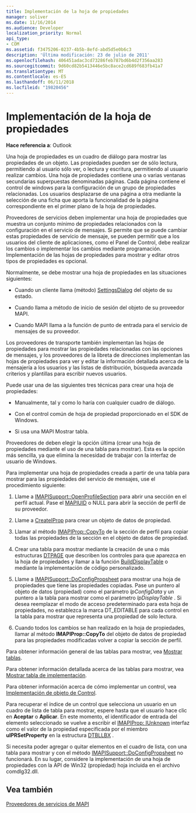 ```yaml
---
title: Implementación de la hoja de propiedades
manager: soliver
ms.date: 11/16/2014
ms.audience: Developer
localization_priority: Normal
api_type:
- COM
ms.assetid: f3475206-0237-4b5b-8efd-abd5d5e0b6c3
description: 'Última modificación: 23 de julio de 2011'
ms.openlocfilehash: 406451adac3cd73286feb787bd6b4d2f356aa283
ms.sourcegitcommit: 9d60cd82b5413446e5bc8ace2cd689f683fb41a7
ms.translationtype: MT
ms.contentlocale: es-ES
ms.lasthandoff: 06/11/2018
ms.locfileid: "19820456"
---
```

# <a name="property-sheet-implementation"></a>Implementación de la hoja de propiedades

  
  
**Hace referencia a**: Outlook 
  
Una hoja de propiedades es un cuadro de diálogo para mostrar las propiedades de un objeto. Las propiedades pueden ser de sólo lectura, permitiendo al usuario sólo ver, o lectura y escritura, permitiendo al usuario realizar cambios. Una hoja de propiedades contiene una o varias ventanas secundarias superpuestas denominadas páginas. Cada página contiene el control de windows para la configuración de un grupo de propiedades relacionadas. Los usuarios desplazarse de una página a otra mediante la selección de una ficha que aporta la funcionalidad de la página correspondiente en el primer plano de la hoja de propiedades.
  
Proveedores de servicios deben implementar una hoja de propiedades que muestra un conjunto mínimo de propiedades relacionados con la configuración en el servicio de mensajes. Si permite que se puede cambiar estas propiedades de servicio de mensaje, se pueden permitir que a los usuarios del cliente de aplicaciones, como el Panel de Control, debe realizar los cambios o implementar los cambios mediante programación. Implementación de las hojas de propiedades para mostrar y editar otros tipos de propiedades es opcional. 
  
Normalmente, se debe mostrar una hoja de propiedades en las situaciones siguientes:
  
- Cuando un cliente llama (método) [SettingsDialog](imapistatus-settingsdialog.md) del objeto de su estado. 
    
- Cuando llama a método de inicio de sesión del objeto de su proveedor MAPI.
    
- Cuando MAPI llama a la función de punto de entrada para el servicio de mensajes de su proveedor.
    
Los proveedores de transporte también implementan las hojas de propiedades para mostrar las propiedades relacionadas con las opciones de mensajes, y los proveedores de la libreta de direcciones implementan las hojas de propiedades para ver y editar la información detallada acerca de la mensajería a los usuarios y las listas de distribución, búsqueda avanzada criterios y plantillas para escribir nuevos usuarios.
  
Puede usar una de las siguientes tres técnicas para crear una hoja de propiedades:
  
- Manualmente, tal y como lo haría con cualquier cuadro de diálogo.
    
- Con el control común de hoja de propiedad proporcionado en el SDK de Windows.
    
- Si usa una MAPI Mostrar tabla.
    
Proveedores de deben elegir la opción última (crear una hoja de propiedades mediante el uso de una tabla para mostrar). Esta es la opción más sencilla, ya que elimina la necesidad de trabajar con la interfaz de usuario de Windows. 
  
Para implementar una hoja de propiedades creada a partir de una tabla para mostrar para las propiedades del servicio de mensajes, use el procedimiento siguiente:
  
1. Llame a [IMAPISupport::OpenProfileSection](imapisupport-openprofilesection.md) para abrir una sección en el perfil actual. Pase el [MAPIUID](mapiuid.md) o NULL para abrir la sección de perfil de su proveedor. 
    
2. Llame a [CreateIProp](createiprop.md) para crear un objeto de datos de propiedad. 
    
3. Llamar al método [IMAPIProp::CopyTo](imapiprop-copyto.md) de la sección de perfil para copiar todas las propiedades de la sección en el objeto de datos de propiedad. 
    
4. Crear una tabla para mostrar mediante la creación de una o más estructuras [DTPAGE](dtpage.md) que describen los controles para que aparezca en la hoja de propiedades y llamar a la función [BuildDisplayTable](builddisplaytable.md) o mediante la implementación de código personalizado. 
    
5. Llame a [IMAPISupport::DoConfigPropsheet](imapisupport-doconfigpropsheet.md) para mostrar una hoja de propiedades que tiene las propiedades copiadas. Pase un puntero al objeto de datos (propiedad) como el parámetro _lpConfigData_ y un puntero a la tabla para mostrar como el parámetro _lpDisplayTable_ . Si desea reemplazar el modo de acceso predeterminado para esta hoja de propiedades, no establezca la marca DT_EDITABLE para cada control en la tabla para mostrar que representa una propiedad de solo lectura. 
    
6. Cuando todos los cambios se han realizado en la hoja de propiedades, llamar al método **IMAPIProp::CopyTo** del objeto de datos de propiedad para las propiedades modificadas volver a copiar la sección de perfil. 
    
Para obtener información general de las tablas para mostrar, vea [Mostrar tablas](display-tables.md). 
  
Para obtener información detallada acerca de las tablas para mostrar, vea [Mostrar tabla de implementación](display-table-implementation.md). 
  
Para obtener información acerca de cómo implementar un control, vea [Implementación de objeto de Control](control-object-implementation.md).
  
Para recuperar el índice de un control que selecciona un usuario en un cuadro de lista de tabla para mostrar, espere hasta que el usuario hace clic en **Aceptar** o **Aplicar**. En este momento, el identificador de entrada del elemento seleccionado se vuelve a escribir el [IMAPIProp: IUnknown](imapipropiunknown.md) interfaz como el valor de la propiedad especificada por el miembro **ulPRSetProperty** en la estructura [DTBLLBX](dtbllbx.md) . 
  
Si necesita poder agregar o quitar elementos en el cuadro de lista, con una tabla para mostrar y con el método [IMAPISupport::DoConfigPropsheet](imapisupport-doconfigpropsheet.md) no funcionará. En su lugar, considere la implementación de una hoja de propiedades con la API de Win32 (propiedad) hoja incluida en el archivo comdlg32.dll. 
  
## <a name="see-also"></a>Vea también



[Proveedores de servicios de MAPI](mapi-service-providers.md)

